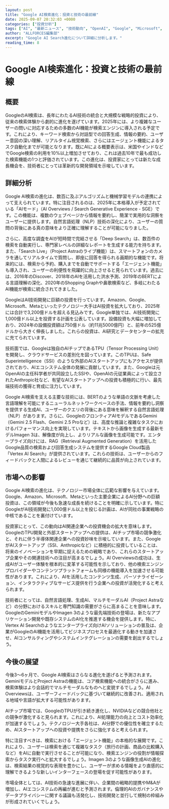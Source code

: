 ```yaml
---
layout: post
title: "Google AI検索進化：投資と技術の最前線"
date: 2025-09-07 20:32:03 +0000
categories: ["投資分析"]
tags: ["AI", "最新ニュース", "技術動向", "OpenAI", "Google", "Microsoft", "Meta", "NVIDIA", "Amazon", "投資", "チップ", "エージェント"]
author: "ALLFORCES編集部"
excerpt: "Google AI Search進化について詳細に分析します。"
reading_time: 8
---
```


# Google AI検索進化：投資と技術の最前線

## 概要
GoogleのAI検索は、長年にわたるAI技術の統合と大規模な戦略的投資により、従来の検索体験から劇的に進化を遂げています。2025年には、より複雑なユーザーの問いに対応するための多数のAI機能が検索エンジンに導入される予定です。これにより、キーワード検索から対話型での回答生成、情報の要約、ユーザー意図の深い理解、リアルタイム視覚検索、さらにはエージェント機能によるタスク自動化までが可能となります。既にAIによる概要表示は、米国やインドなどでGoogle検索の利用を10%以上増加させており、これは過去10年で最も成功した検索機能の1つと評価されています。この進化は、投資家にとっては新たな成長機会を、技術者にとっては革新的な開発領域を示唆しています。

## 詳細分析
Google AI検索の進化は、数百に及ぶアルゴリズムと機械学習モデルの連携によって支えられています。特に注目されるのは、2025年に本格導入が予定されている「AIモード」（AI Overviews / Search Generative Experience - SGE）です。この機能は、複数のウェブページから情報を要約し、簡潔で実用的な洞察をユーザーに提供します。自然言語処理（NLP）技術の深化により、ユーザーの質問の背後にある真の意味をより正確に理解することが可能になりました。

さらに、高度な調査をAIが短時間で完結させる「Deep Search」は、数百件の検索を自動実行し、専門家レベルの詳細なレポートを生成する能力を持ちます。また、「Search Live」（Project Astraのライブ機能）は、スマートフォンのカメラを通してリアルタイムで質問し、即座に回答を得られる画期的な機能です。将来的には、検索から予約、購入までを自動でサポートする「エージェント機能」も導入され、ユーザーの利便性を飛躍的に向上させると見られています。過去には、2016年のDiscover、2018年のAIを活用した洪水予測、2019年のBERTによる言語理解の深化、2020年のShopping Graphや鼻歌検索など、多岐にわたるAI機能が検索に統合されてきました。

GoogleはAI技術開発に巨額の投資を行っています。Amazon、Google、Microsoft、Metaといったテクノロジー大手はAI投資を拡大しており、2025年には合計で3,200億ドルを超える見込みです。Google単独では、AI技術開発に1,000億ドル以上を投資する計画を公表しています。設備投資も大幅に増加しており、2024年の設備投資額は750億ドル（約11兆5000億円）と、前年の525億ドルから大きく伸長しました。これらの投資は、AI研究とデータセンターの拡充に充てられています。

技術面では、Googleは独自のAIチップであるTPU（Tensor Processing Unit）を開発し、クラウドサービスの差別化を図っています。このTPUは、Safe Superintelligence（SSI）のような外部のAIスタートアップにもアクセスが提供されており、AIエコシステム全体の発展に貢献しています。また、Googleは元OpenAIの主任科学者が共同設立したSSIや、OpenAIの元従業員によって設立されたAnthropic社など、有望なAIスタートアップへの投資も積極的に行い、最先端技術の獲得と育成に注力しています。

Google AI検索を支える主要な技術には、BERTのような単語の文脈を考慮した言語理解を可能にするニューラルネットワークベースの手法、情報を要約し洞察を提供する生成AI、ユーザーのクエリの背後にある意味を解釈する自然言語処理（NLP）があります。さらに、GoogleのフロンティアAIモデルであるGemini（Gemini 2.5 Flash、Gemini 2.5 Proなど）は、高度な推論と複雑なタスクにおけるパフォーマンス向上を実現しています。テキストから画像を生成する最新モデルImagen 3は、解像度が向上し、よりリアルな画像を生成可能です。エンタープライズ向けには、RAG（Retrieval Augmented Generation）を活用したGoogle品質の検索および回答生成システムを提供するGoogle Cloud製品「Vertex AI Search」が提供されています。これらの技術は、ユーザーからのフィードバックと人間によるレビューを通じて継続的に品質が向上されています。

## 市場への影響
Google AI検索の進化は、テクノロジー市場全体に広範な影響を与えています。Google、Amazon、Microsoft、Metaといった主要企業によるAI分野への巨額投資は、この領域が今後も急速な成長を続けることを明確に示しています。特にGoogleがAI技術開発に1,000億ドル以上を投じる計画は、AIが同社の事業戦略の中核であることを裏付けています。

投資家にとって、この動向はAI関連企業への投資機会の拡大を意味します。GoogleのTPU開発と外部スタートアップへの提供は、AIチップ市場の競争激化と、それに伴う半導体関連企業への投資妙味を示唆しています。また、GoogleがAIスタートアップ（SSI、Anthropicなど）に積極的に投資していることは、将来のイノベーションを早期に捉えるための戦略であり、これらのスタートアップ企業やその関連技術への注目が高まるでしょう。AI Overviewsの成功は、生成AIがユーザー体験を根本的に変革する可能性を示しており、他の検索エンジンプロバイダーやコンテンツプラットフォームも同様の機能導入を加速させる可能性があります。これにより、AIを活用したコンテンツ生成、パーソナライゼーション、インタラクティブなサービス提供を行う企業への投資が活発化すると考えられます。

技術者にとっては、自然言語処理、生成AI、マルチモーダルAI（Project Astraなど）の分野におけるスキルと専門知識の需要がさらに高まることを意味します。GoogleのGeminiモデルやImagen 3のような最先端技術の登場は、新たなアプリケーション開発や既存システムのAI化を推進する機会を提供します。特に、Vertex AI Searchのようなエンタープライズ向けAIソリューションの普及は、企業がGoogleのAI機能を活用してビジネスプロセスを最適化する動きを加速させ、AIコンサルティングやシステムインテグレーションの需要を創出するでしょう。

## 今後の展望
今後3～6ヶ月で、Google AI検索はさらなる進化を遂げると予測されます。GeminiモデルとProject Astraの機能は、コア検索機能への統合がさらに進み、検索体験はより会話的でマルチモーダルなものへと変貌するでしょう。AI Overviewsは、ユーザーフィードバックに基づいて継続的に改善され、適用される地域や言語が拡大する可能性があります。

AIチップ市場では、GoogleのTPUが引き続き進化し、NVIDIAなどの競合他社との競争が激化すると見られます。これにより、AI処理能力の向上とコスト効率化が加速するでしょう。テクノロジー大手各社は、AI分野での優位性を確立するため、AIスタートアップへの投資や提携をさらに強化すると考えられます。

特に注目すべきは、検索における「エージェント機能」の本格的な展開です。これにより、ユーザーは検索を通じて複雑なタスク（旅行の計画、商品の比較購入など）をAIに自動で実行させることが可能になり、検索エンジンの役割が情報探索からタスク実行へと拡大するでしょう。Imagen 3のような画像生成AIの進化は、検索結果の視覚的な表現を豊かにし、ユーザーが求める情報をより直感的に理解できるような新しいインターフェースの登場を促す可能性があります。

市場全体としては、AI技術の急速な進展に伴い、企業間の戦略的提携やM&Aが増加し、AIエコシステムの再編が進むと予測されます。倫理的AIのガバナンスやデータプライバシーに関する議論も活発化し、技術開発と並行して規制の枠組みが形成されていくでしょう。

